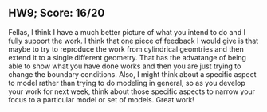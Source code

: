 ## HW9; Score: 16/20

Fellas, I think I have a much better picture of what you intend to do and I fully support the work. I think that one piece of feedback I would give is that maybe to try to reproduce the work from cylindrical geomtries and then extend it to a single different geometry. That has the advatange of being able to show what you have done works and then you are just trying to change the boundary conditions. Also, I might think about a specific aspect to model rather than trying to do modeling in general, so as you develop your work for next week, think about those specific aspects to narrow your focus to a particular model or set of models. Great work!
